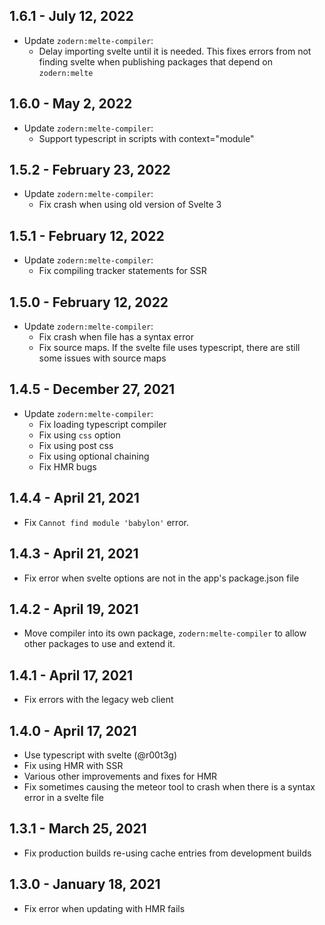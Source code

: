 ## 1.6.1 - July 12, 2022

- Update `zodern:melte-compiler`:
  - Delay importing svelte until it is needed. This fixes errors from not finding svelte when publishing packages that depend on `zodern:melte`

## 1.6.0 - May 2, 2022

- Update `zodern:melte-compiler`:
  - Support typescript in scripts with context="module"

## 1.5.2 - February 23, 2022

- Update `zodern:melte-compiler`:
  - Fix crash when using old version of Svelte 3

## 1.5.1 - February 12, 2022

- Update `zodern:melte-compiler`:
  - Fix compiling tracker statements for SSR

## 1.5.0 - February 12, 2022

- Update `zodern:melte-compiler`:
  - Fix crash when file has a syntax error
  - Fix source maps. If the svelte file uses typescript, there are still some issues with source maps

## 1.4.5 - December 27, 2021

- Update `zodern:melte-compiler`:
  - Fix loading typescript compiler
  - Fix using `css` option
  - Fix using post css
  - Fix using optional chaining
  - Fix HMR bugs

## 1.4.4 - April 21, 2021

- Fix `Cannot find module 'babylon'` error.

## 1.4.3 - April 21, 2021

- Fix error when svelte options are not in the app's package.json file

## 1.4.2 - April 19, 2021

- Move compiler into its own package, `zodern:melte-compiler` to allow other packages to use and extend it.

## 1.4.1 - April 17, 2021

- Fix errors with the legacy web client

## 1.4.0 - April 17, 2021

- Use typescript with svelte (@r00t3g)
- Fix using HMR with SSR
- Various other improvements and fixes for HMR
- Fix sometimes causing the meteor tool to crash when there is a syntax error in a svelte file

## 1.3.1 - March 25, 2021

- Fix production builds re-using cache entries from development builds

## 1.3.0 - January 18, 2021

- Fix error when updating with HMR fails
